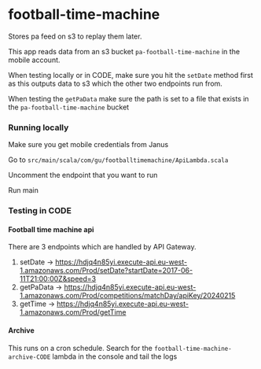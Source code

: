 # football-time-machine

Stores pa feed on s3 to replay them later.

This app reads data from an s3 bucket `pa-football-time-machine` in the mobile account. 

When testing locally or in CODE, make sure you hit the `setDate` method first as this outputs data to s3 which the
other two endpoints run from. 

When testing the `getPaData` make sure the path is set to a file that exists in the `pa-football-time-machine` bucket

### Running locally
Make sure you get mobile credentials from Janus

Go to `src/main/scala/com/gu/footballtimemachine/ApiLambda.scala`

Uncomment the endpoint that you want to run

Run main

### Testing in CODE


#### Football time machine api
There are 3 endpoints which are handled by API Gateway. 

1) setDate -> https://hdjq4n85yi.execute-api.eu-west-1.amazonaws.com/Prod/setDate?startDate=2017-06-11T21:00:00Z&speed=3
2) getPaData -> https://hdjq4n85yi.execute-api.eu-west-1.amazonaws.com/Prod/competitions/matchDay/apiKey/20240215
3) getTime -> https://hdjq4n85yi.execute-api.eu-west-1.amazonaws.com/Prod/getTime

#### Archive

This runs on a cron schedule. Search for the `football-time-machine-archive-CODE` lambda in the console and tail
the logs